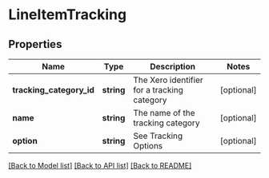 # LineItemTracking

## Properties
Name | Type | Description | Notes
------------ | ------------- | ------------- | -------------
**tracking_category_id** | **string** | The Xero identifier for a tracking category | [optional] 
**name** | **string** | The name of the tracking category | [optional] 
**option** | **string** | See Tracking Options | [optional] 

[[Back to Model list]](../README.md#documentation-for-models) [[Back to API list]](../README.md#documentation-for-api-endpoints) [[Back to README]](../README.md)


